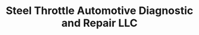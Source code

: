 ---
title: "Steel Throttle Automotive Diagnostic and Repair LLC"
url: /pensacola/steel-throttle-automotive-diagnostic-and-repair-llc/
shop: car repair
---